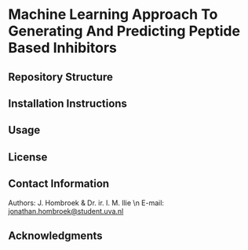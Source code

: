 # Machine Learning Approach To Generating And Predicting Peptide Based Inhibitors

## Repository Structure

## Installation Instructions

## Usage

## License

## Contact Information
Authors: J. Hombroek & Dr. ir. I. M. Ilie \n
E-mail: jonathan.hombroek@student.uva.nl

## Acknowledgments


